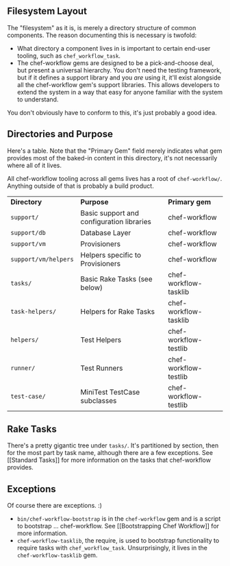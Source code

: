 Filesystem Layout
-----------------

The "filesystem" as it is, is merely a directory structure of common
components. The reason documenting this is necessary is twofold:

* What directory a component lives in is important to certain end-user tooling,
  such as `chef_workflow_task`.
* The chef-workflow gems are designed to be a pick-and-choose deal, but present
  a universal hierarchy. You don't need the testing framework, but if it
  defines a support library and you *are* using it, it'll exist alongside all
  the chef-workflow gem's support libraries. This allows developers to extend
  the system in a way that easy for anyone familiar with the system to
  understand.

You don't obviously have to conform to this, it's just probably a good idea.

Directories and Purpose
-----------------------

Here's a table. Note that the "Primary Gem" field merely indicates what gem
provides most of the baked-in content in this directory, it's not necessarily
where all of it lives.

All chef-workflow tooling across all gems lives has a root of `chef-workflow/`.
Anything outside of that is probably a build product.

<table>
<tr><td><b>Directory</b></td><td><b>Purpose</b></td><td><b>Primary gem</b></td></tr>

<tr><td><code>support/</code>          </td><td>Basic support and configuration libraries</td><td>chef-workflow        </td></tr>
<tr><td><code>support/db</code>        </td><td>Database Layer                           </td><td>chef-workflow        </td></tr>
<tr><td><code>support/vm</code>        </td><td>Provisioners                             </td><td>chef-workflow        </td></tr>
<tr><td><code>support/vm/helpers</code></td><td>Helpers specific to Provisioners         </td><td>chef-workflow        </td></tr>
<tr><td><code>tasks/</code>            </td><td>Basic Rake Tasks (see below)             </td><td>chef-workflow-tasklib</td></tr>
<tr><td><code>task-helpers/</code>     </td><td>Helpers for Rake Tasks                   </td><td>chef-workflow-tasklib</td></tr>
<tr><td><code>helpers/</code>          </td><td>Test Helpers                             </td><td>chef-workflow-testlib</td></tr>
<tr><td><code>runner/</code>           </td><td>Test Runners                             </td><td>chef-workflow-testlib</td></tr>
<tr><td><code>test-case/</code>        </td><td>MiniTest TestCase subclasses             </td><td>chef-workflow-testlib</td></tr>
</table>

Rake Tasks
----------

There's a pretty gigantic tree under `tasks/`. It's partitioned by section,
then for the most part by task name, although there are a few exceptions. See
[[Standard Tasks]] for more information on the tasks that chef-workflow
provides.

Exceptions
----------

Of course there are exceptions. :)

* `bin/chef-workflow-bootstrap` is in the `chef-workflow` gem and is a script
  to bootstrap ... chef-workflow. See [[Bootstrapping Chef Workflow]] for more
  information.
* `chef-workflow-tasklib`, the require, is used to bootstrap functionality to
  require tasks with `chef_workflow_task`. Unsurprisingly, it lives in the
  `chef-workflow-tasklib` gem.
